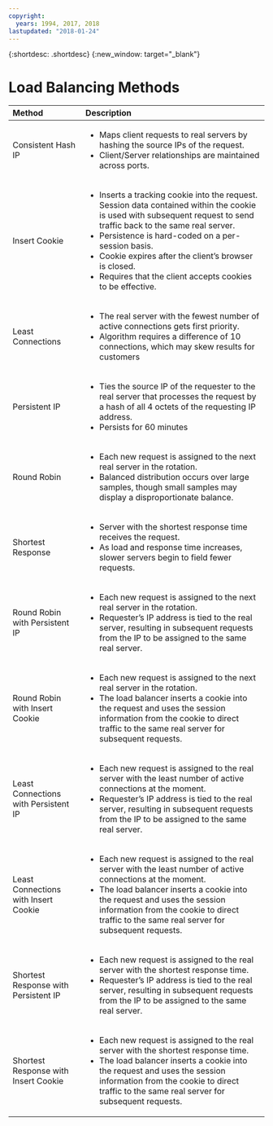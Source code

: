 ```yaml
---
copyright:
  years: 1994, 2017, 2018
lastupdated: "2018-01-24"
---
```


{:shortdesc: .shortdesc}
{:new_window: target="_blank"}

# Load Balancing Methods

| Method|Description|
|:---|:---|
|Consistent Hash IP|<ul><li>Maps client requests to real servers by hashing the source IPs of the request.</li><li>Client/Server relationships are maintained across ports.</li></ul>|
|Insert Cookie|<ul><li>Inserts a tracking cookie into the request.<span style="mso-spacerun:yes">&nbsp; </span>Session data contained within the cookie is used with subsequent request to send traffic back to the same real server.</li><li>Persistence is hard-coded on a per-session basis.</li><li>Cookie expires after the client&rsquo;s browser is closed.</li><li>Requires that the client accepts cookies to be effective.</li></ul>|
|Least Connections|<ul><li>The real server with the fewest number of active connections gets first priority.</li><li>Algorithm requires a difference of 10 connections, which may skew results for customers</li></ul>|
|Persistent IP|<ul><li>Ties the source IP of the requester to the real server that processes the request by a hash of all 4 octets of the requesting IP address.</li><li>Persists for 60 minutes</li></ul>|
|Round Robin|<ul><li>Each new request is assigned to the next real server in the rotation.</li><li>Balanced distribution occurs over large samples, though small samples may display a disproportionate balance.</li></ul>|
|Shortest Response|<ul><li>Server with the shortest response time receives the request.</li><li>As load and response time increases, slower servers begin to field fewer requests.</li></ul>|
|Round Robin with Persistent IP|<ul><li>Each new request is assigned to the next real server in the rotation.</li><li>Requester&rsquo;s IP address is tied to the real server, resulting in subsequent requests from the IP to be assigned to the same real server.</li></ul>|
|Round Robin with Insert Cookie|<ul><li>Each new request is assigned to the next real server in the rotation.</li><li>The load balancer inserts a cookie into the request and uses the session information from the cookie to direct traffic to the same real server for subsequent requests.</li></ul>|
|Least Connections with Persistent IP|<ul><li>Each new request is assigned to the real server with the least number of active connections at the moment.</li><li>Requester&rsquo;s IP address is tied to the real server, resulting in subsequent requests from the IP to be assigned to the same real server.</li></ul>|
|Least Connections with Insert Cookie|<ul><li>Each new request is assigned to the real server with the least number of active connections at the moment.</li><li>The load balancer inserts a cookie into the request and uses the session information from the cookie to direct traffic to the same real server for subsequent requests.</li></ul>|
|Shortest Response with Persistent IP|<ul><li>Each new request is assigned to the real server with the shortest response time.</li><li>Requester&rsquo;s IP address is tied to the real server, resulting in subsequent requests from the IP to be assigned to the same real server.</li></ul>|
|Shortest Response with Insert Cookie|<ul><li>Each new request is assigned to the real server with the shortest response time.</li><li>The load balancer inserts a cookie into the request and uses the session information from the cookie to direct traffic to the same real server for subsequent requests.</li></ul>|
